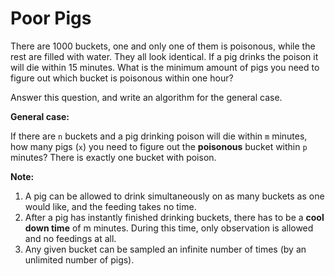 # Poor Pigs

There are 1000 buckets, one and only one of them is poisonous, while the rest are filled with water. They all look identical. If a pig drinks the poison it will die within 15 minutes. What is the minimum amount of pigs you need to figure out which bucket is poisonous within one hour?

Answer this question, and write an algorithm for the general case.

__General case:__

If there are `n` buckets and a pig drinking poison will die within `m` minutes, how many pigs (`x`) you need to figure out the __poisonous__ bucket within `p` minutes? There is exactly one bucket with poison.

__Note:__

1. A pig can be allowed to drink simultaneously on as many buckets as one would like, and the feeding takes no time.
2. After a pig has instantly finished drinking buckets, there has to be a __cool down time__ of m minutes. During this time, only observation is allowed and no feedings at all.
3. Any given bucket can be sampled an infinite number of times (by an unlimited number of pigs).
